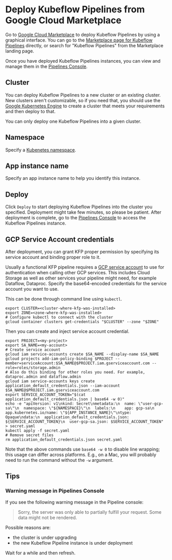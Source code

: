 # Deploy Kubeflow Pipelines from Google Cloud Marketplace

Go to [Google Cloud Marketplace](https://console.cloud.google.com/marketplace) to deploy Kubeflow Pipelines by using a graphical interface.
You can go to the [Marketplace page for Kubeflow Pipelines](https://console.cloud.google.com/marketplace/details/google-cloud-ai-platform/kubeflow-pipelines) directly, or search for "Kubeflow Pipelines" from the Marketplace landing page.

Once you have deployed Kubeflow Pipelines instances, you can view and manage them in the [Pipelines Console](http://console.cloud.google.com/ai-platform/pipelines).

## Cluster

You can deploy Kubeflow Pipelines to a new cluster or an existing cluster. New clusters aren't customizable, so if you need that, you should use the [Google Kubernetes Engine](https://console.cloud.google.com/kubernetes/list) to create a cluster that meets your requirements and then deploy to that.

You can only deploy one Kubeflow Pipelines into a given cluster.

## Namespace
Specify a [Kubenetes namespace](https://kubernetes.io/docs/concepts/overview/working-with-objects/namespaces/).

## App instance name
Specify an app instance name to help you identify this instance.

## Deploy
Click `Deploy` to start deploying Kubeflow Pipelines into the cluster you specified.
Deployment might take few minutes, so please be patient. After deployment is complete, go to the [Pipelines Console](http://pantheon.corp.google.com/ai-platform/pipelines) to access the Kubeflow Pipelines instance.

## GCP Service Account credentials
After deployment, you can grant KFP proper permission by specifying its service account and binding
proper role to it.

Usually a functional KFP pipeline requires a [GCP service account](https://cloud.google.com/iam/docs/service-accounts) to use for 
authentication when calling other GCP services. This includes Cloud Storage as well as other services your pipeline might need, 
for example Dataflow, Dataproc. Specify the base64-encoded credentials for the service account you want to use.

This can be done through command line using `kubectl`.
```
export CLUSTER=<cluster-where-kfp-was-installed>
export ZONE=<zone-where-kfp-was-installed>
# Configure kubectl to connect with the cluster
gcloud container clusters get-credentials "$CLUSTER" --zone "$ZONE"
```
Then you can create and inject service account credential.
```
export PROJECT=<my-project>
export SA_NAME=<my-account>
# Create service account
gcloud iam service-accounts create $SA_NAME --display-name $SA_NAME
gcloud projects add-iam-policy-binding $PROJECT --member=serviceAccount:$SA_NAME@$PROJECT.iam.gserviceaccount.com --role=roles/storage.admin
# Also do this binding for other roles you need. For example, dataproc.admin and dataflow.admin
gcloud iam service-accounts keys create application_default_credentials.json --iam-account $SA_NAME@$PROJECT.iam.gserviceaccount.com
export SERVICE_ACCOUNT_TOKEN="$(cat application_default_credentials.json | base64 -w 0)"
echo -e "apiVersion: v1\nkind: Secret\nmetadata:\n  name: \"user-gcp-sa\"\n  namespace: \"${NAMESPACE}\"\n  labels:\n    app: gcp-sa\n    app.kubernetes.io/name: \"${APP_INSTANCE_NAME}\"\ntype: Opaque\ndata:\n  application_default_credentials.json: ${SERVICE_ACCOUNT_TOKEN}\n  user-gcp-sa.json: $SERVICE_ACCOUNT_TOKEN" > secret.yaml
kubectl apply -f secret.yaml
# Remove secret files
rm application_default_credentials.json secret.yaml
```

Note that the above commands use `base64 -w 0` to disable line wrapping; this usage can differ across platforms.
E.g., on a Mac, you will probably need to run the command without the `-w` argument.

## Tips

### Warning message in Pipelines Console
If you see the following warning message in the Pipeline console:

> Sorry, the server was only able to partially fulfill your request. Some data might not be rendered.

Possible reasons are:
- the cluster is under upgrading
- the new Kubeflow Pipeline instance is under deployment

Wait for a while and then refresh.